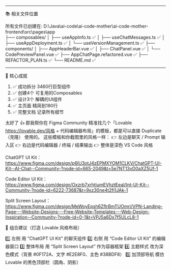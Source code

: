  ---
📚 相关文件位置

所有文件已创建在:
D:\Java\ai-code\ai-code-mother\ai-code-mother-frontend\src\pages\app\
├── composables/
│   ├── useAppInfo.ts              ✅
│   ├── useChatMessages.ts         ✅
│   ├── useAppDeployment.ts        ✅
│   └── useVersionManagement.ts    ✅
├── components/
│   ├── AppHeaderBar.vue           ✅
│   ├── ChatPanel.vue              ✅
│   └── CodePreviewPanel.vue       ✅
├── AppChatPage.refactored.vue     ✅
├── REFACTOR_PLAN.ts               ✅
└── README.md                      ✅

  ---
🎯 核心成就

1. ✅ 成功拆分 3460行巨型组件
2. ✅ 创建4个 可复用的Composables
3. ✅ 设计3个 解耦的UI组件
4. ✅ 主页面 精简到180行
5. ✅ 完整文档 记录所有细节


太好了 👍 那我帮你在 Figma Community 精准找几个「Lovable https://lovable.dev/风格 + 代码编辑器布局」的模板，都是可以直接 Duplicate（克隆） 使用的。
这些模板和你截图里的风格一样：
👉 左边是聊天 / Prompt 输入区
👉 右边是代码编辑器 / 终端 / 结果输出
👉 整体是深色 VS Code 风格

ChatGPT UI Kit：https://www.figma.com/design/p6lU3otJ4zEPMXYOM1CLKV/ChatGPT-UI-Kit--AI-Chat--Community-?node-id=665-2049&t=5e7NT13vD0aXZ5Uf-1

Code Editor UI Kit：https://www.figma.com/design/Oxzrb7xrhtjumEVhztEeal/Int-UI-Kit--Community-?node-id=6222-73687&t=9xz30ne4t2fi1JAk-1

Split Screen Layout：https://www.figma.com/design/MeWoyEpsh6ZflrBmTUOmri/VPN-Landing-Page---Website-Designs---Free-Website-Templates---Web-Design-Inspiration--Community-?node-id=0-1&t=VPJ5a6Dx7f5ULcL8-1

🧩 组合建议（打造 Lovable 风格布局）

1️⃣ 左侧 用 “ChatGPT UI Kit” 的聊天组件
2️⃣ 右侧 用 “Code Editor UI Kit” 的编辑器窗口
3️⃣ 整体布局 用 “Split Screen Layout” 作为容器框架
4️⃣ 主题样式 改为深色模式（背景 #0F172A、文字 #E2E8F0、主色 #38BDF8）
5️⃣ 加顶部导航 模仿 Lovable 的黑色顶部栏（圆角、阴影）